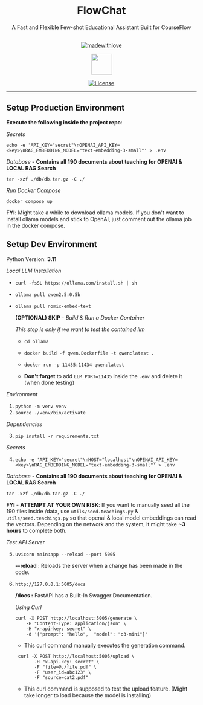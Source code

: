 <div align="center">

<h1>FlowChat</h1>
A Fast and Flexible Few-shot Educational Assistant Built for CourseFlow<br><br>

[![madewithlove](https://img.shields.io/badge/made_with-%E2%9D%A4-red?style=for-the-badge&labelColor=orange)](https://gitlab.com/courseflow/llm#)

<a href="https://courseflow.ca/" target="_blank"><img src='https://encrypted-tbn0.gstatic.com/images?q=tbn:ANd9GcQefhO7ftcMeSRkCLyF8MWGV8tubp5KSxuu4g&s' style="width: 55px; height: 55px;" width="55" height="55"/></a>

[![License](https://img.shields.io/badge/LICENSE-Apache-green.svg?style=for-the-badge)](https://gitlab.com/courseflow/llm/-/blob/main/LICENSE)

</div>

---

## Setup Production Environment

**Execute the following inside the project repo**:

*Secrets*
```
echo -e 'API_KEY="secret"\nOPENAI_API_KEY=<key>\nRAG_EMBEDDING_MODEL="text-embedding-3-small"' > .env
```

*Database* - **Contains all 190 documents about teaching for OPENAI & LOCAL RAG Search**
```
tar -xzf ./db/db.tar.gz -C ./
```

*Run Docker Compose*
```
docker compose up
```
**FYI**: Might take a while to download ollama models. If you don't want to install ollama models and stick to OpenAI, just comment out the ollama job in the docker compose.

## Setup Dev Environment

Python Version: **3.11**

*Local LLM Installation*

- `curl -fsSL https://ollama.com/install.sh | sh`
- `ollama pull qwen2.5:0.5b`
- `ollama pull nomic-embed-text`

    **(OPTIONAL) SKIP** -  *Build & Run a Docker Container* 

    *This step is only if we want to test the contained llm*
    - `cd ollama`
    - `docker build -f qwen.Dockerfile -t qwen:latest .`
    - `docker run -p 11435:11434 qwen:latest`

    - **Don't forget** to add `LLM_PORT=11435` inside the `.env` and delete it (when done testing)

*Environment*

1. `python -m venv venv`
2. `source ./venv/bin/activate`

*Dependencies*

3. `pip install -r requirements.txt`

*Secrets*

4. `echo -e 'API_KEY="secret"\nHOST="localhost"\nOPENAI_API_KEY=<key>\nRAG_EMBEDDING_MODEL="text-embedding-3-small"' > .env`

*Database* - **Contains all 190 documents about teaching for OPENAI & LOCAL RAG Search**
```
tar -xzf ./db/db.tar.gz -C ./
```
**FYI** - **ATTEMPT AT YOUR OWN RISK**: If you want to manually seed all the 190 files inside /data, use `utils/seed.teachings.py` & `utils/seed.teachings.py` so that openai & local model embeddings can read the vectors. Depending on the network and the system, it might take **~3 hours** to complete both.

*Test API Server*

5. `uvicorn main:app --reload --port 5005`

    **--reload** : Reloads the server when a change has been made in the code.

6. `http://127.0.0.1:5005/docs`

    **/docs :** FastAPI has a Built-In Swagger Documentation.

    *Using Curl*
    ```
    curl -X POST http://localhost:5005/generate \
        -H "Content-Type: application/json" \
        -H "x-api-key: secret" \
        -d '{"prompt": "hello",  "model": "o3-mini"}'
    ```
    - This curl command manually executes the generation command.
    ```
     curl -X POST http://localhost:5005/upload \
           -H "x-api-key: secret" \
           -F "file=@./file.pdf" \
           -F "user_id=abc123" \
           -F "source=cat2.pdf"
    ```
    - This curl command is supposed to test the upload feature. (Might take longer to load because the model is installing)